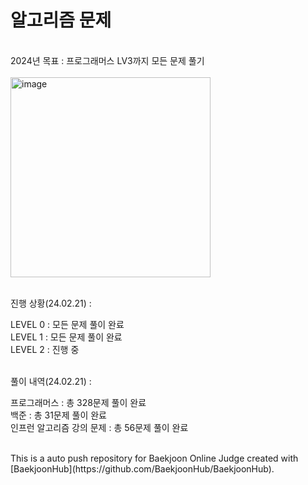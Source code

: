 # 알고리즘 문제


<br>
2024년 목표 : 프로그래머스 LV3까지 모든 문제 풀기
<br>
<br>


<img width="320" alt="image" src="https://github.com/ultramancode/algo-baekjoon/assets/116135174/54a26a51-7037-435a-a127-9c59765ae363">
<br>
<br>

진행 상황(24.02.21) :

LEVEL 0 : 모든 문제 풀이 완료<br>
LEVEL 1 : 모든 문제 풀이 완료<br>
LEVEL 2 : 진행 중<br><br>


풀이 내역(24.02.21) :

프로그래머스 : 총 328문제 풀이 완료<br>
백준 : 총 31문제 풀이 완료<br>
인프런 알고리즘 강의 문제 : 총 56문제 풀이 완료


<br>
This is a auto push repository for Baekjoon Online Judge created with [BaekjoonHub](https://github.com/BaekjoonHub/BaekjoonHub).

